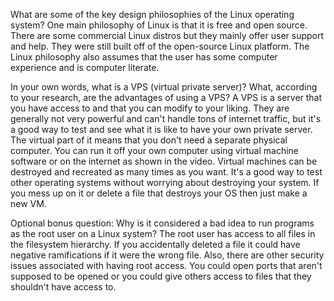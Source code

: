 What are some of the key design philosophies of the Linux operating system?
    One main philosophy of Linux is that it is free and open source. There are some commercial Linux distros but they mainly offer user support and help. They were still built off of the open-source Linux platform. The Linux philosophy also assumes that the user has some computer experience and is computer literate. 

In your own words, what is a VPS (virtual private server)? What, according to your research, are the advantages of using a VPS?
    A VPS is a server that you have access to and that you can modify to your liking. They are generally not very powerful and can't handle tons of internet traffic, but it's a good way to test and see what it is like to have your own private server. The virtual part of it means that you don't need a separate physical computer. You can run it off your own computer using virtual machine software or on the internet as shown in the video. Virtual machines can be destroyed and recreated as many times as you want. It's a good way to test other operating systems without worrying about destroying your system. If you mess up on it or delete a file that destroys your OS then just make a new VM.

Optional bonus question: Why is it considered a bad idea to run programs as the root user on a Linux system?
    The root user has access to all files in the filesystem hierarchy. If you accidentally deleted a file it could have negative ramifications if it were the wrong file. Also, there are other security issues associated with having root access. You could open ports that aren't supposed to be opened or you could give others access to files that they shouldn't have access to.